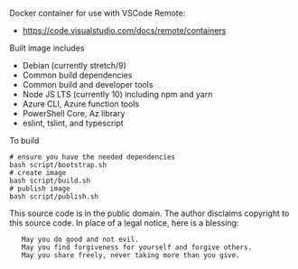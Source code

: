 Docker container for use with VSCode Remote:
* https://code.visualstudio.com/docs/remote/containers

Built image includes
* Debian (currently stretch/9)
* Common build dependencies
* Common build and developer tools
* Node JS LTS (currently 10) including npm and yarn
* Azure CLI, Azure function tools
* PowerShell Core, Az library
* eslint, tslint, and typescript

To build
```
# ensure you have the needed dependencies
bash script/bootstrap.sh
# create image
bash script/build.sh
# publish image
bash script/publish.sh
```

This source code is in the public domain.
The author disclaims copyright to this source code.  In place of
a legal notice, here is a blessing:
```
   May you do good and not evil.
   May you find forgiveness for yourself and forgive others.
   May you share freely, never taking more than you give.
```
